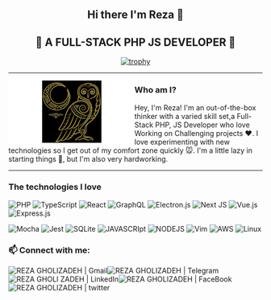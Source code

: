<div align="center">
 
 ## Hi there I'm Reza 👋
## 🔭  A FULL-STACK PHP JS DEVELOPER 👯
 
[![trophy](https://github-profile-trophy.vercel.app/?username=satiseven&theme=monokai&row=1&column=6)](https://github.com/ryo-ma/github-profile-trophy)

 </div>

---

 <p>

  <img width="250" align='left' src="https://github.com/satiseven/satiseven/blob/main/hacktoberfest.png?raw=true?raw=true">

</p>
 
### Who am I?
Hey, I'm Reza! I'm an out-of-the-box thinker with a varied skill set,a Full-Stack PHP, JS Developer who love Working on Challenging projects ❤️.
I love experimenting with new technologies so I get out of my comfort zone quickly 🐭.
I'm a little lazy in starting things 
🐻, but I'm also very hardworking.

---

 

 


### The technologies I love

![PHP](https://img.shields.io/badge/php-%23777BB4.svg?style=for-the-badge&logo=php&logoColor=white) ![TypeScript](https://img.shields.io/badge/typescript-%23007ACC.svg?style=for-the-badge&logo=typescript&logoColor=white) ![React](https://img.shields.io/badge/react-%2320232a.svg?style=for-the-badge&logo=react&logoColor=%2361DAFB)
![GraphQL](https://img.shields.io/badge/-GraphQL-E10098?style=for-the-badge&logo=graphql&logoColor=white)
![Electron.js](https://img.shields.io/badge/Electron-191970?style=for-the-badge&logo=Electron&logoColor=white)
![Next JS](https://img.shields.io/badge/Next-black?style=for-the-badge&logo=next.js&logoColor=white)
![Vue.js](https://img.shields.io/badge/vuejs-%2335495e.svg?style=for-the-badge&logo=vuedotjs&logoColor=%234FC08D)
![Express.js](https://img.shields.io/badge/express.js-%23404d59.svg?style=for-the-badge&logo=express&logoColor=%2361DAFB)


![Mocha](https://img.shields.io/badge/-mocha-%238D6748?style=for-the-badge&logo=mocha&logoColor=white)
![Jest](https://img.shields.io/badge/-jest-%23C21325?style=for-the-badge&logo=jest&logoColor=white)
![SQLite](https://img.shields.io/badge/sqlite-%2307405e.svg?style=for-the-badge&logo=sqlite&logoColor=white)
![JAVASCRIpt](https://img.shields.io/badge/JavaScript-F7DF1E?style=for-the-badge&logo=javascript&logoColor=black)
![NODEJS](https://img.shields.io/badge/Node.js-43853D?style=for-the-badge&logo=node.js&logoColor=white)
![Vim](https://img.shields.io/badge/VIM-%2311AB00.svg?style=for-the-badge&logo=vim&logoColor=white)
![AWS](https://img.shields.io/badge/Amazon_AWS-232F3E?style=for-the-badge&logo=amazon-aws&logoColor=white)
![Linux](https://img.shields.io/badge/Linux-FCC624?style=for-the-badge&logo=linux&logoColor=black)

### 📫 Connect with me:

<a href="mailto:satiseven777@gmail.com"><img align="left" src="https://img.shields.io/badge/Gmail-D14836?style=for-the-badge&logo=gmail&logoColor=white" alt="REZA GHOLIZADEH | Gmail"  /></a>

<a href="https://t.me/satisevenm"><img align="left" src="https://img.shields.io/badge/Telegram-2CA5E0?style=for-the-badge&logo=telegram&logoColor=white" alt="REZA GHOLIZADEH | Telegram"  /></a>
<a href="https://www.linkedin.com/in/satiseven/"><img align="left" src="https://img.shields.io/badge/LinkedIn-0077B5?style=for-the-badge&logo=linkedin&logoColor=white" alt="REZA GHOLI ZADEH | LinkedIn"  /></a>

<a href="https://www.facebook.com/satiseven"><img align="left" src="https://img.shields.io/badge/Facebook-1877F2?style=for-the-badge&logo=facebook&logoColor=white" alt="REZA GHOLIZADEH | FaceBook"  /></a>

<a href="https://twitter.com/rizaguli"><img align="left" src="https://img.shields.io/badge/Twitter-1DA1F2?style=for-the-badge&logo=twitter&logoColor=white" alt="REZA GHOLIZADEH | twitter"  /></a>

</br>
<!--
**satiseven/satiseven** is a ✨ _special_ ✨ repository because its `README.md` (this file) appears on your GitHub profile.

Here are some ideas to get you started:

- 🔭 I’m currently working on ...
- 🌱 I’m currently learning ...
- 👯 I’m looking to collaborate on ...
- 🤔 I’m looking for help with ...
- 💬 Ask me about ...
- 📫 How to reach me: ...
- 😄 Pronouns: ...
- ⚡ Fun fact: ...
  -->
